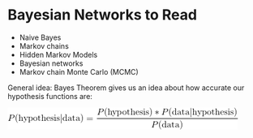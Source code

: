 # Bayesian Networks to Read

- Naive Bayes
- Markov chains
- Hidden Markov Models
- Bayesian networks
- Markov chain Monte Carlo (MCMC)

General idea: Bayes Theorem gives us an idea about how accurate our hypothesis functions are: 

![bayes](https://github.com/ruthlee/CS-notes/blob/master/math/bayes.gif)

